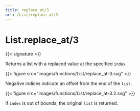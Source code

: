 ```yaml
---
title: replace_at/3
url: /List/replace_at/3
---
```


# List.replace_at/3

{{< signature >}}

Returns a list with a replaced value at the specified `index`.

{{< figure src="images/functions/List/replace_at-3.svg" >}}

Negative indices indicate an offset from the end of the `list`.

{{< figure src="images/functions/List/replace_at-3.2.svg" >}}

If `index` is out of bounds, the original `list` is returned.
